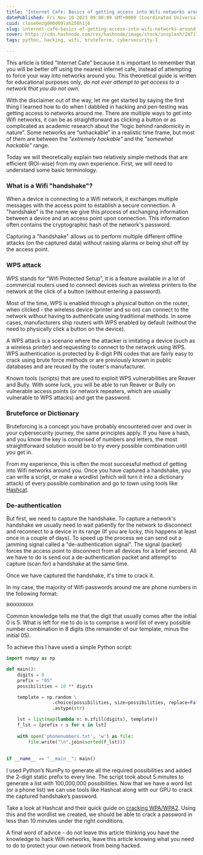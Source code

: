 ```yaml
---
title: "Internet Cafe: Basics of getting access into Wifi networks around you"
datePublished: Fri Nov 10 2023 09:00:09 GMT+0000 (Coordinated Universal Time)
cuid: close0ezg000d09lah256h1j6
slug: internet-cafe-basics-of-getting-access-into-wifi-networks-around-you
cover: https://cdn.hashnode.com/res/hashnode/image/stock/unsplash/2m71l9fA6mg/upload/bee6c8ae441cf6a08b532791c7cd5127.jpeg
tags: python, hacking, wifi, bruteforce, cybersecurity-1

---
```


This article is titled "Internet Cafe" because it is important to remember that you will be better off using the nearest internet cafe, instead of attempting to force your way into networks around you. This theoretical guide is written for educational purposes only, *do not ever attempt to get access to a network that you do not own.*

With the disclaimer out of the way, let me get started by saying the first thing I learned how to do when I dabbled in hacking and pen-testing was getting access to networks around me. There are multiple ways to get into Wifi networks, it can be as straightforward as clicking a button or as complicated as academic research about the “logic behind randomicity in nature”. Some networks are “unhackable” in a realistic time frame, but most of them are between the *"extremely hackable"* and the *"somewhat hackable"* range.

Today we will theoretically explain two relatively simple methods that are efficient (ROI-wise) from my own experience. First, we will need to understand some basic terminology.

### What is a Wifi "handshake"?

When a device is connecting to a Wifi network, it exchanges multiple messages with the access point to establish a secure connection. A "handshake" is the name we give this process of exchanging information between a device and an access point upon connection. This information often contains the cryptographic hash of the network's password.

Capturing a "handshake" allows us to perform multiple different offline attacks (on the captured data) without raising alarms or being shut off by the access point.

### WPS attack

WPS stands for “Wifi Protected Setup”, it is a feature available in a lot of commercial routers used to connect devices such as wireless printers to the network at the click of a button (without entering a password).

Most of the time, WPS is enabled through a physical button on the router, when clicked - the wireless device (printer and so on) can connect to the network without having to authenticate using traditional methods. In some cases, manufacturers ship routers with WPS enabled by default (without the need to physically click a button on the device).

A WPS attack is a scenario where the attacker is imitating a device (such as a wireless printer) and requesting to connect to the network using WPS. WPS authentication is protected by 8-digit PIN codes that are fairly easy to crack using brute force methods or are previously known in public databases and are reused by the router's manufacturer.

Known tools (scripts) that are used to exploit WPS vulnerabilities are Reaver and Bully. With some luck, you will be able to run Reaver or Bully on vulnerable access points (or network repeaters, which are usually vulnerable to WPS attacks) and get the password.

### Bruteforce or Dictionary

Bruteforcing is a concept you have probably encountered over and over in your cybersecurity journey, the same principles apply. If you have a hash, and you know the key is comprised of numbers and letters, the most straightforward solution would be to try every possible combination until you get in.

From my experience, this is often the most successful method of getting into Wifi networks around you. Once you have captured a handshake, you can write a script, or make a wordlist (which will turn it into a dictionary attack) of every possible combination and go to town using tools like [Hashcat](https://hashcat.net/hashcat/).

### De-authentication

But first, we need to capture the handshake. To capture a network's handshake we usually need to wait patiently for the network to disconnect and reconnect to a device in its range (If you are lucky, this happens at least once in a couple of days). To speed up the process we can send out a jamming signal called a "de-authentication signal". The signal (packet) forces the access point to disconnect from all devices for a brief second. All we have to do is send out a de-authentication packet and attempt to capture (scan for) a handshake at the same time.

Once we have captured the handshake, it's time to crack it.

In my case, the majority of Wifi passwords around me are phone numbers in the following format:

```plaintext
0XXXXXXXXX
```

Common knowledge tells me that the digit that usually comes after the initial 0 is 5. What is left for me to do is to comprise a word list of every possible number combination in 8 digits (the remainder of our template, minus the initial 05).

To achieve this I have used a simple Python script:

```python
import numpy as np

def main():
    digits = 8
    prefix = "05"
    possibilities = 10 ** digits

    template = np.random \
                 .choice(possibilities, size=possibilities, replace=False) \
                 .astype(str)

    lst = list(map(lambda n: n.zfill(digits), template))
    f_lst = [prefix + s for s in lst]
    
    with open('phonenumbers.txt', 'w') as file:
        file.write("\n".join(sorted(f_lst)))
    
    
if __name__ == "__main__": main()
```

I used Python’s NumPy to generate all the required possibilities and added the 2-digit static prefix to every line. The script took about 5 minutes to generate a list with 100,000,000 possibilities. Now that we have a word list (or a phone list) we can use tools like Hashcat along with our GPU to crack the captured handshake’s password.

Take a look at Hashcat and their quick guide on [cracking WPA/WPA2](https://hashcat.net/wiki/doku.php?id=cracking_wpawpa2). Using this and the wordlist we created, we should be able to crack a password in less than 10 minutes under the right conditions.

A final word of advice - do not leave this article thinking you have the knowledge to hack Wifi networks, leave this article knowing what you need to do to protect your own network from being hacked.